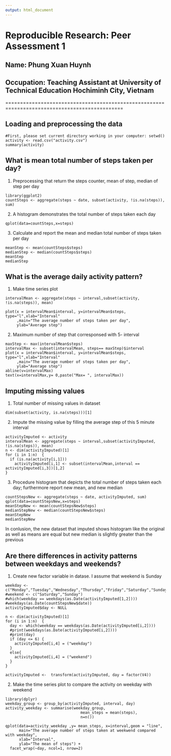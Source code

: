 ```yaml
---
output: html_document
---
```

# Reproducible Research: Peer Assessment 1
## Name: Phung Xuan Huynh
<h2> Occupation: Teaching Assistant at University of Technical Education Hochiminh City, Vietnam</h2>
==============================================================================================


## Loading and preprocessing the data
```{r, echo=TRUE}
#First, please set current directory working in your computer: setwd()
activity <- read.csv("activity.csv")
summary(activity)
```
## What is mean total number of steps taken per day?
1. Preprocessing that return the steps counter, mean of step, median of step per day
```{r, echo=TRUE}
library(ggplot2)
countSteps <- aggregate(steps ~ date, subset(activity, !is.na(steps)), sum)  
```
2. A histogram demonstrates the total number of steps taken each day
```{r, echo=TRUE}
qplot(data=countSteps,x=steps)
```
3. Calculate and report the mean and median total number of steps taken per day
```{r, echo=TRUE}
meanStep <- mean(countSteps$steps)
medianStep <- median(countSteps$steps)
meanStep
medianStep
```

## What is the average daily activity pattern?
1. Make time series plot
```{r}
intervalMean <- aggregate(steps ~ interval,subset(activity, !is.na(steps)), mean)

plot(x = intervalMean$interval, y=intervalMean$steps, type="l",xlab="Interval"
     ,main="The average number of steps taken per day",
     ylab="Average step")
```
2. Maximum number of step that corresponsed with 5- interval
```{r}
maxStep <- max(intervalMean$steps)
intervalMax <- subset(intervalMean, steps== maxStep)$interval
plot(x = intervalMean$interval, y=intervalMean$steps, type="l",xlab="Interval"
     ,main="The average number of steps taken per day",
     ylab="Average step")
abline(v=intervalMax)
text(x=intervalMax,y= 0,paste("Max= ", intervalMax))
```

## Imputing missing values
1. Total number of missing values in dataset
```{r}
dim(subset(activity, is.na(steps)))[1]
```

2. Impute the missing value by filling the average step of this 5 minute interval 
```{r}
activityImputed <- activity
intervalMean <- aggregate(steps ~ interval,subset(activityImputed, !is.na(steps)), mean)
n <- dim(activityImputed)[1]
for (i in 1:n)  {
  if (is.na(activity[i,1]))
    activityImputed[i,1] <- subset(intervalMean,interval == activityImputed[i,3])[1,2]
}
```
3. Procedure histogram that depicts the total number of steps taken each day; furthermore report new mean, and new median
```{r}
countStepsNew <- aggregate(steps ~ date, activityImputed, sum) 
qplot(data=countStepsNew,x=steps)
meanStepNew <- mean(countStepsNew$steps)
medianStepNew <- median(countStepsNew$steps)
meanStepNew
medianStepNew
```
In conlusion, the new dataset that imputed shows histogram like the original as well as means are equal but new median is slightly greater than the previous

## Are there differences in activity patterns between weekdays and weekends?
1. Create new factor variable in datase. I assume that weekend is Sunday
```{r}
weekday <- c("Monday","Tuesday","Wednesday","Thursday","Friday","Saturday","Sunday")
#weekend <- c("Saturday","Sunday")
#which(weekday == weekdays(as.Date(activityImputed[1,2])))
#weekdays(as.Date(countStepsNew$date))
activityImputed$day <- NULL

n <- dim(activityImputed)[1]
for (i in 1:n)  {
  day <- which(weekday == weekdays(as.Date(activityImputed[i,2])))
  #print(weekdays(as.Date(activityImputed[i,2])))
  #print(day)
  if (day <= 6) {
    activityImputed[i,4] = ("weekday")
  }
  else{
    activityImputed[i,4] = ("weekend")
  }
}

activityImputed <-  transform(activityImputed, day = factor(V4))
```
2. Make the time series plot to compare the activity on weekday with weekend
```{r}
library(dplyr)
weekday_group <- group_by(activityImputed, interval, day)
activity_weekday <- summarise(weekday_group,
                                 mean_steps = mean(steps),
                                 n=n())

qplot(data=activity_weekday ,y= mean_steps, x=interval,geom = "line",
      main="The average number of steps taken at weekwend compared with weekday",
      xlab="Interval",
      ylab="The mean of steps") + 
  facet_wrap(~day, ncol=1, nrow=2)
```


